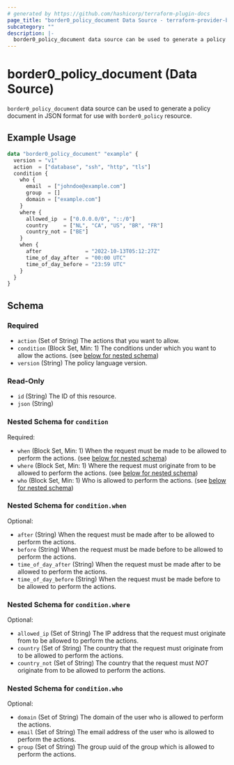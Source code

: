 ```yaml
---
# generated by https://github.com/hashicorp/terraform-plugin-docs
page_title: "border0_policy_document Data Source - terraform-provider-border0"
subcategory: ""
description: |-
  border0_policy_document data source can be used to generate a policy document in JSON format for use with border0_policy resource.
---
```


# border0_policy_document (Data Source)

`border0_policy_document` data source can be used to generate a policy document in JSON format for use with `border0_policy` resource.

## Example Usage

```terraform
data "border0_policy_document" "example" {
  version = "v1"
  action  = ["database", "ssh", "http", "tls"]
  condition {
    who {
      email  = ["johndoe@example.com"]
      group  = []
      domain = ["example.com"]
    }
    where {
      allowed_ip  = ["0.0.0.0/0", "::/0"]
      country     = ["NL", "CA", "US", "BR", "FR"]
      country_not = ["BE"]
    }
    when {
      after              = "2022-10-13T05:12:27Z"
      time_of_day_after  = "00:00 UTC"
      time_of_day_before = "23:59 UTC"
    }
  }
}
```

<!-- schema generated by tfplugindocs -->
## Schema

### Required

- `action` (Set of String) The actions that you want to allow.
- `condition` (Block Set, Min: 1) The conditions under which you want to allow the actions. (see [below for nested schema](#nestedblock--condition))
- `version` (String) The policy language version.

### Read-Only

- `id` (String) The ID of this resource.
- `json` (String)

<a id="nestedblock--condition"></a>
### Nested Schema for `condition`

Required:

- `when` (Block Set, Min: 1) When the request must be made to be allowed to perform the actions. (see [below for nested schema](#nestedblock--condition--when))
- `where` (Block Set, Min: 1) Where the request must originate from to be allowed to perform the actions. (see [below for nested schema](#nestedblock--condition--where))
- `who` (Block Set, Min: 1) Who is allowed to perform the actions. (see [below for nested schema](#nestedblock--condition--who))

<a id="nestedblock--condition--when"></a>
### Nested Schema for `condition.when`

Optional:

- `after` (String) When the request must be made after to be allowed to perform the actions.
- `before` (String) When the request must be made before to be allowed to perform the actions.
- `time_of_day_after` (String) When the request must be made after to be allowed to perform the actions.
- `time_of_day_before` (String) When the request must be made before to be allowed to perform the actions.


<a id="nestedblock--condition--where"></a>
### Nested Schema for `condition.where`

Optional:

- `allowed_ip` (Set of String) The IP address that the request must originate from to be allowed to perform the actions.
- `country` (Set of String) The country that the request must originate from to be allowed to perform the actions.
- `country_not` (Set of String) The country that the request must _NOT_ originate from to be allowed to perform the actions.


<a id="nestedblock--condition--who"></a>
### Nested Schema for `condition.who`

Optional:

- `domain` (Set of String) The domain of the user who is allowed to perform the actions.
- `email` (Set of String) The email address of the user who is allowed to perform the actions.
- `group` (Set of String) The group uuid of the group which is allowed to perform the actions.
